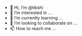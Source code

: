 - 👋 Hi, I’m @tikshi
- 👀 I’m interested in ...
- 🌱 I’m currently learning ...
- 💞️ I’m looking to collaborate on ...
- 📫 How to reach me ...

<!---
tikshi/tikshi is a ✨ special ✨ repository because its `README.md` (this file) appears on your GitHub profile.
You can click the Preview link to take a look at your changes.
--->
